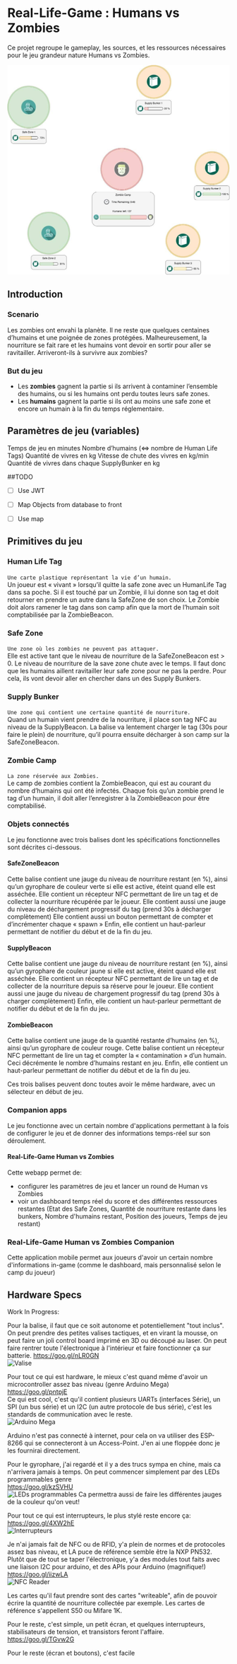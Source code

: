 
# Real-Life-Game : Humans vs Zombies

Ce projet regroupe le gameplay, les sources, et les ressources nécessaires pour le jeu grandeur nature Humans vs Zombies.

![Humans vs Zombies](hvsz.jpg)

## Introduction

### Scenario
Les zombies ont envahi la planète. Il ne reste que quelques centaines d’humains et une poignée de zones protégées. Malheureusement, la nourriture se fait rare et les humains vont devoir en sortir pour aller se ravitailler. Arriveront-ils à survivre aux zombies?

### But du jeu
 * Les **zombies** gagnent la partie si ils arrivent à contaminer l’ensemble des humains, ou si les humains ont perdu toutes leurs safe zones.  
 * Les **humains** gagnent la partie si ils ont au moins une safe zone et encore un humain à la fin du temps réglementaire.


## Paramètres de jeu (variables)

Temps de jeu en minutes
Nombre d’humains (<=> nombre de Human Life Tags)
Quantité de vivres en kg
Vitesse de chute des vivres en kg/min
Quantité de vivres dans chaque SupplyBunker en kg

##TODO
  - [ ] Use JWT
  - [ ] Map Objects from database to front
  - [ ] Use map


## Primitives du jeu

### Human Life Tag
`Une carte plastique représentant la vie d’un humain.`   
Un joueur est « vivant » lorsqu’il quitte la safe zone avec un HumanLife Tag dans sa poche.
Si il est touché par un Zombie, il lui donne son tag et doit retourner en prendre un autre dans la SafeZone de son choix. Le Zombie doit alors ramener le tag dans son camp afin que la mort de l’humain soit comptabilisée par la ZombieBeacon.

### Safe Zone
`Une zone où les zombies ne peuvent pas attaquer.`  
Elle est active tant que le niveau de nourriture de la SafeZoneBeacon est > 0.
Le niveau de nourriture de la save zone chute avec le temps. Il faut donc que les humains aillent ravitailler leur safe zone pour ne pas la perdre. Pour cela, ils vont devoir aller en chercher dans un des Supply Bunkers.

### Supply Bunker
`Une zone qui contient une certaine quantité de nourriture.`  
Quand un humain vient prendre de la nourriture, il place son tag NFC au niveau de la SupplyBeacon. La balise va lentement charger le tag (30s pour faire le plein) de nourriture, qu’il pourra ensuite décharger à son camp sur la SafeZoneBeacon.

### Zombie Camp
`La zone réservée aux Zombies.`  
Le camp de zombies contient la ZombieBeacon, qui est au courant du nombre d’humains qui ont été infectés. Chaque fois qu’un zombie prend le tag d’un humain, il doit aller l’enregistrer à la ZombieBeacon pour être comptabilisé.


### Objets connectés

Le jeu fonctionne avec trois balises dont les spécifications fonctionnelles sont décrites ci-dessous.

#### SafeZoneBeacon
Cette balise contient une jauge du niveau de nourriture restant (en %), ainsi qu’un gyrophare de couleur verte si elle est active, éteint quand elle est asséchée.
Elle contient un récepteur NFC permettant de lire un tag et de collecter la nourriture récupérée par le joueur.
Elle contient aussi une jauge du niveau de déchargement progressif du tag (prend 30s à décharger complètement)
Elle contient aussi un bouton permettant de compter et d’incrémenter chaque « spawn »
Enfin, elle contient un haut-parleur permettant de notifier du début et de la fin du jeu.

#### SupplyBeacon
Cette balise contient une jauge du niveau de nourriture restant (en %), ainsi qu’un gyrophare de couleur jaune si elle est active, éteint quand elle est asséchée.
Elle contient un récepteur NFC permettant de lire un tag et de collecter de la nourriture depuis sa réserve pour le joueur.
Elle contient aussi une jauge du niveau de chargement progressif du tag (prend 30s à charger complètement)
Enfin, elle contient un haut-parleur permettant de notifier du début et de la fin du jeu.

#### ZombieBeacon
Cette balise contient une jauge de la quantité restante d’humains (en %), ainsi qu’un gyrophare de couleur rouge.
Cette balise contient un récepteur NFC permettant de lire un tag et compter la « contamination » d’un humain. Ceci décrémente le nombre d’humains restant en jeu.
Enfin, elle contient un haut-parleur permettant de notifier du début et de la fin du jeu.

Ces trois balises peuvent donc toutes avoir le même hardware, avec un sélecteur en début de jeu.

### Companion apps

Le jeu fonctionne avec un certain nombre d'applications permettant à la fois de configurer le jeu et de donner des informations temps-réel sur son déroulement.

#### Real-Life-Game Human vs Zombies
Cette webapp permet de:
 * configurer les paramètres de jeu et lancer un round de Human vs Zombies
 * voir un dashboard temps réel du score et des différentes ressources restantes (Etat des Safe Zones, Quantité de nourriture restante dans les bunkers, Nombre d'humains restant, Position des joueurs, Temps de jeu restant)

### Real-Life-Game Human vs Zombies Companion
Cette application mobile permet aux joueurs d'avoir un certain nombre d'informations in-game (comme le dashboard, mais personnalisé selon le camp du joueur)


## Hardware Specs
Work In Progress:

Pour la balise, il faut que ce soit autonome et potentiellement "tout inclus".
On peut prendre des petites valises tactiques, et en virant la mousse, on peut faire un joli control board imprimé en 3D ou découpé au laser.
On peut faire rentrer toute l'électronique à l'intérieur et faire fonctionner ça sur batterie.
https://goo.gl/nLR0GN  
![Valise](https://images-na.ssl-images-amazon.com/images/I/61dpjR0mYEL._SL1000_.jpg)

Pour tout ce qui est hardware, le mieux c'est quand même d'avoir un microcontroller assez bas niveau (genre Arduino Mega)
https://goo.gl/pntpjE  
Ce qui est cool, c'est qu'il contient plusieurs UARTs (interfaces Série), un SPI (un bus série) et un I2C (un autre protocole de bus série), c'est les standards de communication avec le reste.  
![Arduino Mega](https://images-na.ssl-images-amazon.com/images/I/713dm0ARCcL._SL1500_.jpg)

Arduino n'est pas connecté à internet, pour cela on va utiliser des ESP-8266 qui se connecteront à un Access-Point.
J'en ai une floppée donc je les fournirai directement.

Pour le gyrophare, j'ai regardé et il y a des trucs sympa en chine, mais ca n'arrivera jamais à temps. On peut commencer simplement par des LEDs programmables genre  
https://goo.gl/kzSVHU  
![LEDs programmables](https://images-na.ssl-images-amazon.com/images/I/61PEUB2SdsL._SL1000_.jpg)
Ca permettra aussi de faire les différentes jauges de la couleur qu'on veut!

Pour tout ce qui est interrupteurs, le plus stylé reste encore ça:  
https://goo.gl/4XW2hE  
![Interrupteurs](https://images-na.ssl-images-amazon.com/images/I/51xoma%2BMy-L._SL1043_.jpg)

Je n'ai jamais fait de NFC ou de RFID, y'a plein de normes et de protocoles assez bas niveau, et LA puce de référence semble être la NXP PN532.
Plutôt que de tout se taper l'électronique, y'a des modules tout faits avec une liaison I2C pour arduino, et des APIs pour Arduino (magnifique!)  
https://goo.gl/iizwLA  
![NFC Reader](https://images-na.ssl-images-amazon.com/images/I/51TPRHRHdAL.jpg)

Les cartes qu'il faut prendre sont des cartes "writeable", afin de pouvoir écrire la quantité de nourriture collectée par exemple.
Les cartes de référence s'appellent S50 ou Mifare 1K.

Pour le reste, c'est simple, un petit écran, et quelques interrupteurs, stabilisateurs de tension, et transistors feront l'affaire.  
https://goo.gl/TGvw2G


Pour le reste (écran et boutons), c'est facile


